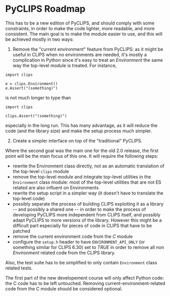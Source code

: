 # PyCLIPS Roadmap

This has to be a new edition of PyCLIPS, and should comply with some constraints, in order to make the code lighter, more readable, and more consistent. The main goal is to make the module easier to use, and this will be achieved mostly in two ways:

1. Remove the "current environment" feature from PyCLIPS: as it might be useful in CLIPS when no environments are needed, it's mostly a complication in Python since it's easy to treat an *Environment* the same way the top-level module is treated. For instance,

  ```
  import clips

  e = clips.Environment()
  e.Assert("(something)")
  ```

  is not much longer to type than

  ```
  import clips

  clips.Assert("(something)")
  ```

  especially in the long run. This has many advantage, as it will reduce the code (and the library size) and make the setup process much simpler.

2. Create a simpler interface on top of the "traditional" PyCLIPS.

Where the second goal was the main one for the old 2.0 release, the first point will be the main focus of this one. It will require the following steps:

* rewrite the Environment class directly, not as an automatic translation of the top-level `clips` module
* remove the top-level module and integrate top-level utilities in the `Environment` class module: most of the top-level utilities that are not ES related are also influent on Environments
* rewrite the setup script in a simpler way (it doesn't have to translate the top-level code)
* possibly separate the process of building CLIPS exploiting it as a library -- and possibly a shared one -- in order to make the process of developing PyCLIPS more independent from CLIPS itself, and possibly adapt PyCLIPS to more versions of the library. However this might be a difficult part especially for pieces of code in CLIPS that have to be patched
* remove the current environment code from the *C* module
* configure the `setup.h` header to have `ENVIRONMENT_API_ONLY` (or something similar for CLIPS 6.30) set to *TRUE* in order to remove all non *Environment* related code from the CLIPS library.

Also, the test suite has to be simplified to only contain `Environment` class related tests.

The first part of the new developement course will only affect Python code: the C code has to be left untouched. Removing current-environment-related code from the C module should be considered optional.
